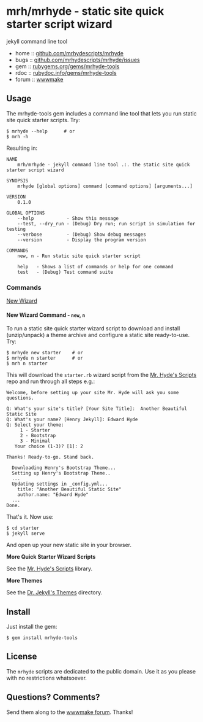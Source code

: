 # mrh/mrhyde - static site quick starter script wizard

jekyll command line tool

* home  :: [github.com/mrhydescripts/mrhyde](https://github.com/mrhydescripts/mrhyde)
* bugs  :: [github.com/mrhydescripts/mrhyde/issues](https://github.com/mrhydescripts/mrhyde/issues)
* gem   :: [rubygems.org/gems/mrhyde-tools](https://rubygems.org/gems/mrhyde-tools)
* rdoc  :: [rubydoc.info/gems/mrhyde-tools](http://rubydoc.info/gems/mrhyde-tools)
* forum :: [wwwmake](http://groups.google.com/group/wwwmake)


## Usage

The mrhyde-tools gem includes a command line tool that lets you
run static site quick starter scripts. Try:

```
$ mrhyde --help      # or
$ mrh -h
```

Resulting in:

```
NAME
    mrh/mrhyde - jekyll command line tool .:. the static site quick starter script wizard

SYNOPSIS
    mrhyde [global options] command [command options] [arguments...]

VERSION
    0.1.0

GLOBAL OPTIONS
    --help            - Show this message
    --test, --dry_run - (Debug) Dry run; run script in simulation for testing
    --verbose         - (Debug) Show debug messages
    --version         - Display the program version

COMMANDS
    new, n - Run static site quick starter script

    help   - Shows a list of commands or help for one command
    test   - (Debug) Test command suite
```


### Commands

[New Wizard](#new-wizard-command---new-n)

#### New Wizard Command - `new`, `n`

To run a static site quick starter wizard script
to download and install (unzip/unpack) a theme archive and configure
a static site ready-to-use. Try:


```
$ mrhyde new starter    # or
$ mrhyde n starter      # or
$ mrh n starter
```

This will download the `starter.rb` wizard script
from the [Mr. Hyde's Scripts](https://github.com/mrhydescripts/scripts) repo
and run through all steps e.g.:

```
Welcome, before setting up your site Mr. Hyde will ask you some questions.

Q: What's your site's title? [Your Site Title]:  Another Beautiful Static Site
Q: What's your name? [Henry Jekyll]: Edward Hyde
Q: Select your theme:
     1 - Starter
     2 - Bootstrap
     3 - Minimal
   Your choice (1-3)? [1]: 2 

Thanks! Ready-to-go. Stand back.

  Downloading Henry's Bootstrap Theme...
  Setting up Henry's Bootstrap Theme..
  ...
  Updating settings in _config.yml...
    title: "Another Beautiful Static Site"
    author.name: "Edward Hyde"
  ...
Done.
```

That's it. Now use:

```
$ cd starter
$ jekyll serve
```

And open up your new static site in your browser.



**More Quick Starter Wizard Scripts**

See the [Mr. Hyde's Scripts](https://github.com/mrhydescripts/scripts) library.


**More Themes**

See the [Dr. Jekyll's Themes](https://drjekyllthemes.github.io) directory.



## Install

Just install the gem:

    $ gem install mrhyde-tools


## License

The `mrhyde` scripts are dedicated to the public domain.
Use it as you please with no restrictions whatsoever.


## Questions? Comments?

Send them along to the [wwwmake forum](http://groups.google.com/group/wwwmake).
Thanks!

